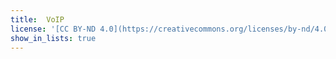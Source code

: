 ```yaml
---
title:  VoIP
license: '[CC BY-ND 4.0](https://creativecommons.org/licenses/by-nd/4.0)'
show_in_lists: true
---
```


